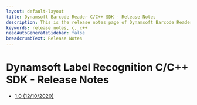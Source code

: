 ```yaml
---
layout: default-layout
title: Dynamsoft Barcode Reader C/C++ SDK - Release Notes
description: This is the release notes page of Dynamsoft Barcode Reader for C/C++ SDK.
keywords: release notes, c, c++
needAutoGenerateSidebar: false
breadcrumbText: Release Notes
---
```


# Dynamsoft Label Recognition C/C++ SDK - Release Notes

- [1.0   (12/10/2020)](c-cpp-1.md#1.0-(12/10/2020))